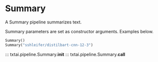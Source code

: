 # Summary

A Summary pipeline summarizes text.

Summary parameters are set as constructor arguments. Examples below.

```python
Summary()
Summary("sshleifer/distilbart-cnn-12-3")
```

::: txtai.pipeline.Summary.__init__
::: txtai.pipeline.Summary.__call__
